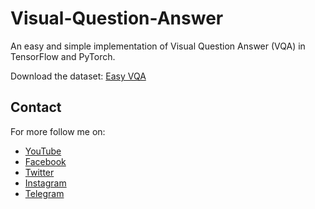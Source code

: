 # Visual-Question-Answer
An easy and simple implementation of Visual Question Answer (VQA) in TensorFlow and PyTorch.

Download the dataset: [Easy VQA]( https://github.com/vzhou842/easy-VQA/tree/master/easy_vqa/data)


## Contact
For more follow me on:

- <a href="https://www.youtube.com/idiotdeveloper"> YouTube </a>
- <a href="https://facebook.com/idiotdeveloper"> Facebook </a>
- <a href="https://twitter.com/nikhilroxtomar"> Twitter </a>
- <a href="https://www.instagram.com/nikhilroxtomar"> Instagram </a>
- <a href="https://t.me/idiotdeveloper"> Telegram </a>
